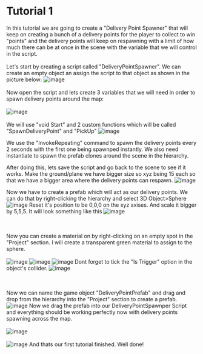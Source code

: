 # Tutorial 1
In this tutorial we are going to create a "Delivery Point Spawner" that will keep on creating a bunch of a delivery points for the player to collect to win "points" and the delivery points will keep on respawning with a limit of how much there can be at once in the scene with the variable that we will control in the script.
<br/><br/>
Let's start by creating a script called  "DeliveryPointSpawner". We can create an empty object an assign the script to that object as shown in the picture below:
![image](https://github.com/cayaahmet/Ahmet_Caya_Programming_CourseWork/assets/125205290/abd78101-3a54-4f97-b8c0-93a27389ac21)
<br/><br/>
Now open the script and lets create 3 variables that we will need in order to spawn delivery points around the map:
<br/><br/>
![image](https://github.com/cayaahmet/Ahmet_Caya_Programming_CourseWork/assets/125205290/18397308-dfaa-43e3-8d31-31785cf7b019)
<br/><br/>
We will use "void Start" and 2 custom functions which will be called "SpawnDeliveryPoint" and "PickUp"
![image](https://github.com/cayaahmet/Ahmet_Caya_Programming_CourseWork/assets/125205290/a9246625-3b24-4ae8-9236-2aa77ffad123)

We use the "InvokeRepeating" command to spawn the delivery points every 2 seconds with the first one being spawnped instantly.
We also need instantiate to spawn the prefab clones around the scene in the hierarchy.

After doing this, lets save the script and go back to the scene to see if it works.
Make the ground/plane we have bigger size so xyz being 15 each so that we have a bigger area where the delivery points can respawn.
![image](https://github.com/cayaahmet/Ahmet_Caya_Programming_CourseWork/assets/125205290/7e53a98a-a1ad-400d-b351-b2a27e665741)

Now we have to create a prefab which will act as our delivery points.
We can do that by right-clicking the hierarchy and select 3D Object>Sphere
![image](https://github.com/cayaahmet/Ahmet_Caya_Programming_CourseWork/assets/125205290/3df07a01-3f5d-4c22-a850-6d9d48e5a1cb)
Reset it's position to be 0,0,0 on the xyz axises. And scale it bigger by 5,5,5. It will look something like this
![image](https://github.com/cayaahmet/Ahmet_Caya_Programming_CourseWork/assets/125205290/1e87405e-5bcc-4592-8bd4-1ec66958eaf1)

<br/><br/>
Now you can create a material on by right-clicking on an empty spot in the "Project" section. I will create a transparent green material to assign to the sphere.
<br/><br/>
![image](https://github.com/cayaahmet/Ahmet_Caya_Programming_CourseWork/assets/125205290/6672b07d-5978-4777-ad40-e0e20ec1a078)
![image](https://github.com/cayaahmet/Ahmet_Caya_Programming_CourseWork/assets/125205290/4ba0ec82-80d4-4da7-84e8-93313790de82)
![image](https://github.com/cayaahmet/Ahmet_Caya_Programming_CourseWork/assets/125205290/c1826643-b81c-49f9-b26a-218cb2c73255)
Dont forget to tick the "Is Trigger" option in the object's collider.
![image](https://github.com/cayaahmet/Ahmet_Caya_Programming_CourseWork/assets/125205290/77e9d5fe-46c5-40b9-8b97-1b280ca839ab)

<br/><br/>
Now we can name the game object "DeliveryPointPrefab" and drag and drop from the hierarchy into the "Project" section to create a prefab.
![image](https://github.com/cayaahmet/Ahmet_Caya_Programming_CourseWork/assets/125205290/f15e58fc-f6ec-4294-9275-5757c4b024f2)
Now we drag the prefab into our DeliveryPointSpawnper Script and everything should be working perfectly now with delivery points spawning across the map.
<br/><br/>
![image](https://github.com/cayaahmet/Ahmet_Caya_Programming_CourseWork/assets/125205290/984f3332-ad7b-46f3-8668-00117229980c)
<br/><br/>
![image](https://github.com/cayaahmet/Ahmet_Caya_Programming_CourseWork/assets/125205290/f9133977-2916-4e8b-a075-fb2ec3786ea2)
And thats our first tutorial finished. Well done!
